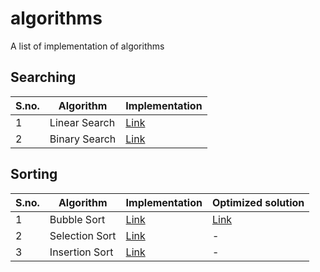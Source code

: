 # algorithms
A list of implementation of algorithms

## Searching

| S.no. | Algorithm | Implementation |
| --- | --- | --- |
| 1 | Linear Search | [Link](searching/linear-search.cpp) |
| 2 | Binary Search | [Link](searching/binary-search.cpp) |

## Sorting

| S.no. | Algorithm | Implementation | Optimized solution |
| --- | --- | --- | --- |
| 1 | Bubble Sort | [Link](sorting/bubble-sort.cpp) | [Link](sorting/bubble-sort-optimized.cpp) |
| 2 | Selection Sort | [Link](sorting/selection-sort.cpp) | - |
| 3 | Insertion Sort | [Link](sorting/insertion-sort.cpp) | - |
